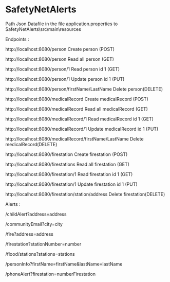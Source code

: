 # SafetyNetAlerts

Path Json Datafile in the file application.properties to SafetyNetAlerts\src\main\resources

Endpoints :

http://localhost:8080/person Create person (POST)

http://localhost:8080/person Read all person (GET)

http://localhost:8080/person/1 Read person id 1 (GET)

http://localhost:8080/person/1 Update person id 1 (PUT)


http://localhost:8080/person/firstName/LastName Delete person(DELETE)

http://localhost:8080/medicalRecord Create medicalRecord (POST)

http://localhost:8080/medicalRecord Read all medicalRecord (GET)

http://localhost:8080/medicalRecord/1 Read medicalRecord id 1 (GET)

http://localhost:8080/medicalRecord/1 Update medicalRecord id 1 (PUT)

http://localhost:8080/medicalRecord/firstName/LastName Delete medicalRecord(DELETE)


http://localhost:8080/firestation Create firestation (POST)

http://localhost:8080/firestations Read all firestation (GET)

http://localhost:8080/firestation/1 Read firestation id 1 (GET)

http://localhost:8080/firestation/1 Update firestation id 1 (PUT)

http://localhost:8080/firestation/station/address Delete firestation(DELETE)


Alerts :

/childAlert?address=address

/communityEmail?city=city

/fire?address=address

/firestation?stationNumber=number

/flood/stations?stations=stations

/personInfo?firstName=firstName&lastName=lastName

/phoneAlert?firestation=numberFirestation